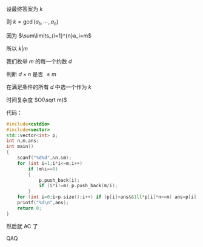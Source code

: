 设最终答案为 $k$

则 $k=\gcd(a_1,\cdots,a_n)$

因为 $\sum\limits_{i=1}^{n}a_i=m$

所以 $k|m$

我们枚举 $m$ 的每一个约数 $d$

判断 $d\times n$ 是否 $\le m$

在满足条件的所有 $d$ 中选一个作为 $k$

时间复杂度 $O(\sqrt m)$

代码：

```cpp
#include<cstdio>
#include<vector>
std::vector<int> p;
int n,m,ans;
int main()
{
	scanf("%d%d",&n,&m);
	for (int i=1;i*i<=m;i++)
	    if (m%i==0)
	    {
		    p.push_back(i);
		    if (i*i!=m) p.push_back(m/i); 
	    }
	for (int i=0;i<p.size();i++) if (p[i]>ans&&1ll*p[i]*n<=m) ans=p[i];
	printf("%d\n",ans);
	return 0;
}
```

然后就 AC 了

QAQ